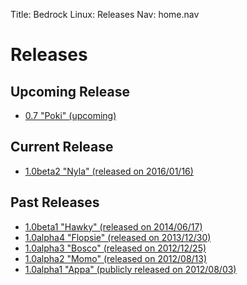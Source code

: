 Title: Bedrock Linux: Releases
Nav:   home.nav

Releases
========

Upcoming Release
----------------

- [0.7 "Poki" (upcoming)](0.7/)

Current Release
---------------

- [1.0beta2 "Nyla" (released on 2016/01/16)](1.0beta2/)

Past Releases
-------------

- [1.0beta1 "Hawky" (released on 2014/06/17)](1.0beta1/)
- [1.0alpha4 "Flopsie" (released on 2013/12/30)](1.0alpha4/)
- [1.0alpha3 "Bosco" (released on 2012/12/25)](1.0alpha3/)
- [1.0alpha2 "Momo" (released on 2012/08/13)](1.0alpha2/)
- [1.0alpha1 "Appa" (publicly released on 2012/08/03)](1.0alpha1/)
